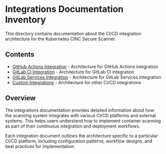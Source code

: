 # Integrations Documentation Inventory

This directory contains documentation about the CI/CD integration architecture for the Kubernetes CINC Secure Scanner.

## Contents

- [GitHub Actions Integration](github-actions.md) - Architecture for GitHub Actions integration
- [GitLab CI Integration](gitlab-ci.md) - Architecture for GitLab CI integration
- [GitLab Services Integration](gitlab-services.md) - Architecture for GitLab Services integration
- [Custom Integrations](custom-integrations.md) - Architecture for other CI/CD integrations

## Overview

The integrations documentation provides detailed information about how the scanning system integrates with various CI/CD platforms and external systems. This helps users understand how to implement container scanning as part of their continuous integration and deployment workflows.

Each integration document outlines the architecture specific to a particular CI/CD platform, including configuration patterns, workflow designs, and best practices for implementation.